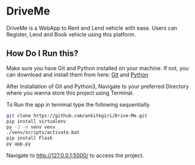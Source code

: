 # DriveMe

DriveMe is a WebApp to Rent and Lend vehicle with ease. Users can Register, Lend and Book vehicle using this platform.

## How Do I Run this?

Make sure you have Git and Python installed on your machine. If not, you can download and install them from here: [Git](https://git-scm.com/downloads) and [Python](https://www.python.org/downloads/)

After Installation of Git and Python3, Navigate to your preferred Directory where you wanna store this project using Terminal.

To Run the app in terminal type the following sequentially.

```bash
git clone https://github.com/ankitkgiri/Drive-Me.git
pip install virtualenv
py -3 -m venv venv
./venv/scripts/activate.bat 
pip install Flask
py app.py
```
Navigate to <http://127.0.0.1:5000/> to access the project.


